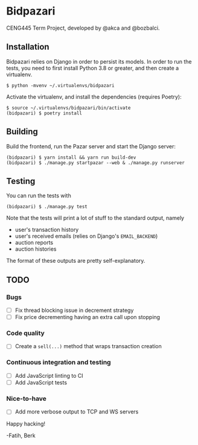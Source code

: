 # Bidpazari

CENG445 Term Project, developed by @akca and @bozbalci.

## Installation

Bidpazari relies on Django in order to persist its models. In
order to run the tests, you need to first install Python 3.8 or
greater, and then create a virtualenv.

    $ python -mvenv ~/.virtualenvs/bidpazari

Activate the virtualenv, and install the dependencies (requires Poetry):

    $ source ~/.virtualenvs/bidpazari/bin/activate
    (bidpazari) $ poetry install

## Building

Build the frontend, run the Pazar server and start the Django server:

    (bidpazari) $ yarn install && yarn run build-dev
    (bidpazari) $ ./manage.py startpazar --web & ./manage.py runserver

## Testing

You can run the tests with

    (bidpazari) $ ./manage.py test

Note that the tests will print a lot of stuff to the standard output,
namely

- user's transaction history
- user's received emails (relies on Django's `EMAIL_BACKEND`)
- auction reports
- auction histories

The format of these outputs are pretty self-explanatory.

## TODO

### Bugs

- [ ] Fix thread blocking issue in decrement strategy
- [ ] Fix price decrementing having an extra call upon stopping

### Code quality

- [ ] Create a `sell(...)` method that wraps transaction creation

### Continuous integration and testing

- [ ] Add JavaScript linting to CI
- [ ] Add JavaScript tests

### Nice-to-have

- [ ] Add more verbose output to TCP and WS servers

Happy hacking!

-Fatih, Berk
